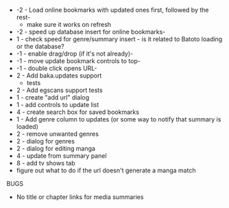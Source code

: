 * -2 - Load online bookmarks with updated ones first, followed by the rest-
  * make sure it works on refresh
* -2 - speed up database insert for online bookmarks-
* 1 - check speed for genre/summary insert - is it related to Batoto loading or the database?
* -1 - enable drag/drop (if it's not already)-
* -1 - move update bookmark controls to top- 
* -1 - double click opens URL-
* 2 - Add baka.updates support 
  * tests
* 2 - Add egscans support
	tests
* 1 - create "add url" dialog
* 1 - add controls to update list 
* 4 - create search box for saved bookmarks
* 1 - Add genre column to updates (or some way to notify that summary is loaded)
* 2 - remove unwanted genres
* 2 - dialog for genres
* 2 - dialog for editing manga
* 4 - update from summary panel
* 8 - add tv shows tab
* figure out what to do if the url doesn't generate a manga match

BUGS
* No title or chapter links for media summaries